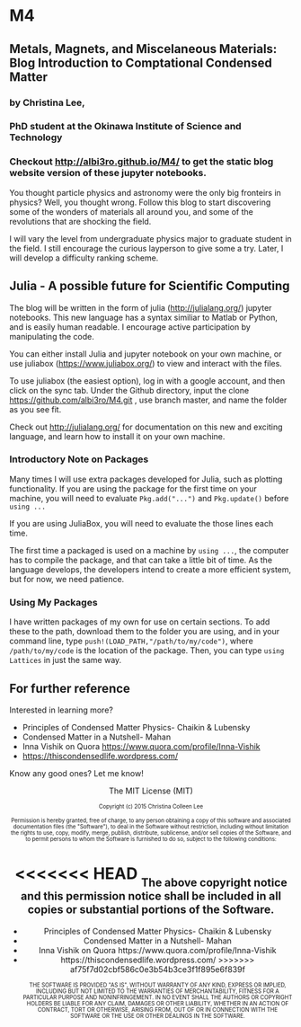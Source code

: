 # M4
## Metals, Magnets, and Miscelaneous Materials: Blog Introduction to Comptational Condensed Matter

### by Christina Lee,
### PhD student at the Okinawa Institute of Science and Technology

### Checkout http://albi3ro.github.io/M4/ to get the static blog website version of these jupyter notebooks.


You thought particle physics and astronomy were the only big fronteirs in physics? Well, you thought wrong.
Follow this blog to start discovering some of the wonders of materials all around you, and some of the revolutions that are shocking the field.

I will vary the level from undergraduate physics major to graduate student in the field.  I still encourage the curious layperson to give some a try.  Later, I will develop a difficulty ranking scheme.

## Julia - A possible future for Scientific Computing

The blog will be written in the form of julia (http://julialang.org/) jupyter notebooks. This new language has a syntax similiar to Matlab or Python, and is easily human readable.  I encourage active participation by manipulating the code.

You can either install Julia and jupyter notebook on your own machine, or use juliabox (https://www.juliabox.org/) to view and interact with the files.

To use juliabox (the easiest option), log in with a google account, and then click on the sync tab.  Under the Github directory, input the clone https://github.com/albi3ro/M4.git , use branch master, and name the folder as you see fit.

Check out http://julialang.org/ for documentation on this new and exciting language, and learn how to install it on your own machine.

### Introductory Note on Packages
Many times I will use extra packages developed for Julia, such as plotting functionality.  If you are using the package for the first time on your machine, you will need to evaluate `Pkg.add("...")` and `Pkg.update()` before `using ...`

If you are using JuliaBox, you will need to evaluate the those lines each time.

The first time a packaged is used on a machine by `using ...`, the computer has to compile the package, and that can take a little bit of time.  As the language develops, the developers intend to create a more efficient system, but for now, we need patience.

### Using My Packages

I have written packages of my own for use on certain sections.  To add these to the path, download them to the folder you are using, and in your command line, type `push!(LOAD_PATH,"/path/to/my/code")`, where `/path/to/my/code` is the location of the package.  Then, you can type `using Lattices` in just the same way.    

## For further reference
Interested in learning more?

* Principles of Condensed Matter Physics- Chaikin & Lubensky
* Condensed Matter in a Nutshell- Mahan
* Inna Vishik on Quora https://www.quora.com/profile/Inna-Vishik
* https://thiscondensedlife.wordpress.com/

Know any good ones? Let me know!


<sub><center>
The MIT License (MIT)

<sub><sub>
Copyright (c) 2015 Christina Colleen Lee

<sub><sub>
Permission is hereby granted, free of charge, to any person obtaining a copy
of this software and associated documentation files (the "Software"), to deal
in the Software without restriction, including without limitation the rights
to use, copy, modify, merge, publish, distribute, sublicense, and/or sell
copies of the Software, and to permit persons to whom the Software is
furnished to do so, subject to the following conditions:

<<<<<<< HEAD
<sub><sub>
The above copyright notice and this permission notice shall be included in all
copies or substantial portions of the Software.
=======
<ul>
<li>Principles of Condensed Matter Physics- Chaikin & Lubensky
<li>Condensed Matter in a Nutshell- Mahan
<li>Inna Vishik on Quora https://www.quora.com/profile/Inna-Vishik
<li>https://thiscondensedlife.wordpress.com/
>>>>>>> af75f7d02cbf586c0e3b54b3ce3f1f895e6f839f

<sub><sub>
THE SOFTWARE IS PROVIDED "AS IS", WITHOUT WARRANTY OF ANY KIND, EXPRESS OR
IMPLIED, INCLUDING BUT NOT LIMITED TO THE WARRANTIES OF MERCHANTABILITY,
FITNESS FOR A PARTICULAR PURPOSE AND NONINFRINGEMENT. IN NO EVENT SHALL THE
AUTHORS OR COPYRIGHT HOLDERS BE LIABLE FOR ANY CLAIM, DAMAGES OR OTHER
LIABILITY, WHETHER IN AN ACTION OF CONTRACT, TORT OR OTHERWISE, ARISING FROM,
OUT OF OR IN CONNECTION WITH THE SOFTWARE OR THE USE OR OTHER DEALINGS IN THE
SOFTWARE.
